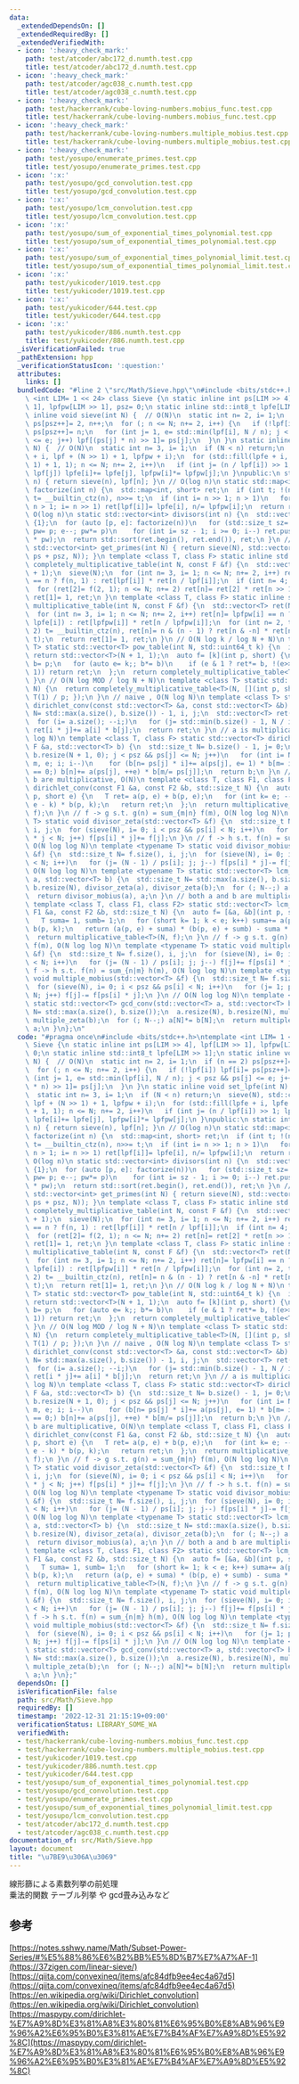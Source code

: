 ```yaml
---
data:
  _extendedDependsOn: []
  _extendedRequiredBy: []
  _extendedVerifiedWith:
  - icon: ':heavy_check_mark:'
    path: test/atcoder/abc172_d.numth.test.cpp
    title: test/atcoder/abc172_d.numth.test.cpp
  - icon: ':heavy_check_mark:'
    path: test/atcoder/agc038_c.numth.test.cpp
    title: test/atcoder/agc038_c.numth.test.cpp
  - icon: ':heavy_check_mark:'
    path: test/hackerrank/cube-loving-numbers.mobius_func.test.cpp
    title: test/hackerrank/cube-loving-numbers.mobius_func.test.cpp
  - icon: ':heavy_check_mark:'
    path: test/hackerrank/cube-loving-numbers.multiple_mobius.test.cpp
    title: test/hackerrank/cube-loving-numbers.multiple_mobius.test.cpp
  - icon: ':heavy_check_mark:'
    path: test/yosupo/enumerate_primes.test.cpp
    title: test/yosupo/enumerate_primes.test.cpp
  - icon: ':x:'
    path: test/yosupo/gcd_convolution.test.cpp
    title: test/yosupo/gcd_convolution.test.cpp
  - icon: ':x:'
    path: test/yosupo/lcm_convolution.test.cpp
    title: test/yosupo/lcm_convolution.test.cpp
  - icon: ':x:'
    path: test/yosupo/sum_of_exponential_times_polynomial.test.cpp
    title: test/yosupo/sum_of_exponential_times_polynomial.test.cpp
  - icon: ':x:'
    path: test/yosupo/sum_of_exponential_times_polynomial_limit.test.cpp
    title: test/yosupo/sum_of_exponential_times_polynomial_limit.test.cpp
  - icon: ':x:'
    path: test/yukicoder/1019.test.cpp
    title: test/yukicoder/1019.test.cpp
  - icon: ':x:'
    path: test/yukicoder/644.test.cpp
    title: test/yukicoder/644.test.cpp
  - icon: ':x:'
    path: test/yukicoder/886.numth.test.cpp
    title: test/yukicoder/886.numth.test.cpp
  _isVerificationFailed: true
  _pathExtension: hpp
  _verificationStatusIcon: ':question:'
  attributes:
    links: []
  bundledCode: "#line 2 \"src/Math/Sieve.hpp\"\n#include <bits/stdc++.h>\ntemplate\
    \ <int LIM= 1 << 24> class Sieve {\n static inline int ps[LIM >> 4], lpf[LIM >>\
    \ 1], lpfpw[LIM >> 1], psz= 0;\n static inline std::int8_t lpfe[LIM >> 1];\n static\
    \ inline void sieve(int N) {  // O(N)\n  static int n= 2, i= 1;\n  if (n == 2)\
    \ ps[psz++]= 2, n++;\n  for (; n <= N; n+= 2, i++) {\n   if (!lpf[i]) lpf[i]=\
    \ ps[psz++]= n;\n   for (int j= 1, e= std::min(lpf[i], N / n); j < psz && ps[j]\
    \ <= e; j++) lpf[(ps[j] * n) >> 1]= ps[j];\n  }\n }\n static inline void set_lpfe(int\
    \ N) {  // O(N)\n  static int n= 3, i= 1;\n  if (N < n) return;\n  sieve(N), std::copy(lpf\
    \ + i, lpf + (N >> 1) + 1, lpfpw + i);\n  for (std::fill(lpfe + i, lpfe + (N >>\
    \ 1) + 1, 1); n <= N; n+= 2, i++)\n   if (int j= (n / lpf[i]) >> 1; lpf[i] ==\
    \ lpf[j]) lpfe[i]+= lpfe[j], lpfpw[i]*= lpfpw[j];\n }\npublic:\n static int least_prime_factor(int\
    \ n) { return sieve(n), lpf[n]; }\n // O(log n)\n static std::map<int, short>\
    \ factorize(int n) {\n  std::map<int, short> ret;\n  if (int t; !(n & 1)) ret[2]=\
    \ t= __builtin_ctz(n), n>>= t;\n  if (int i= n >> 1; n > 1)\n   for (set_lpfe(n);\
    \ n > 1; i= n >> 1) ret[lpf[i]]= lpfe[i], n/= lpfpw[i];\n  return ret;\n }\n //\
    \ O(log n)\n static std::vector<int> divisors(int n) {\n  std::vector<int> ret=\
    \ {1};\n  for (auto [p, e]: factorize(n))\n   for (std::size_t sz= ret.size(),\
    \ pw= p; e--; pw*= p)\n    for (int i= sz - 1; i >= 0; i--) ret.push_back(ret[i]\
    \ * pw);\n  return std::sort(ret.begin(), ret.end()), ret;\n }\n // O(N)\n static\
    \ std::vector<int> get_primes(int N) { return sieve(N), std::vector<int>(ps, std::upper_bound(ps,\
    \ ps + psz, N)); }\n template <class T, class F> static inline std::vector<T>\
    \ completely_multiplicative_table(int N, const F &f) {\n  std::vector<T> ret(N\
    \ + 1);\n  sieve(N);\n  for (int n= 3, i= 1; n <= N; n+= 2, i++) ret[n]= lpf[i]\
    \ == n ? f(n, 1) : ret[lpf[i]] * ret[n / lpf[i]];\n  if (int n= 4; 2 <= N)\n \
    \  for (ret[2]= f(2, 1); n <= N; n+= 2) ret[n]= ret[2] * ret[n >> 1];\n  return\
    \ ret[1]= 1, ret;\n }\n template <class T, class F> static inline std::vector<T>\
    \ multiplicative_table(int N, const F &f) {\n  std::vector<T> ret(N + 1);\n  set_lpfe(N);\n\
    \  for (int n= 3, i= 1; n <= N; n+= 2, i++) ret[n]= lpfpw[i] == n ? f(lpf[i],\
    \ lpfe[i]) : ret[lpfpw[i]] * ret[n / lpfpw[i]];\n  for (int n= 2, t; n <= N; n+=\
    \ 2) t= __builtin_ctz(n), ret[n]= n & (n - 1) ? ret[n & -n] * ret[n >> t] : f(2,\
    \ t);\n  return ret[1]= 1, ret;\n }\n // O(N log k / log N + N)\n template <class\
    \ T> static std::vector<T> pow_table(int N, std::uint64_t k) {\n  if (k == 0)\
    \ return std::vector<T>(N + 1, 1);\n  auto f= [k](int p, short) {\n   T ret= 1,\
    \ b= p;\n   for (auto e= k;; b*= b)\n    if (e & 1 ? ret*= b, !(e>>= 1) : !(e>>=\
    \ 1)) return ret;\n  };\n  return completely_multiplicative_table<T>(N, f);\n\
    \ }\n // O(N log MOD / log N + N)\n template <class T> static std::vector<T> inv_table(int\
    \ N) {\n  return completely_multiplicative_table<T>(N, [](int p, short) { return\
    \ T(1) / p; });\n }\n // naive , O(N log N)\n template <class T> static std::vector<T>\
    \ dirichlet_conv(const std::vector<T> &a, const std::vector<T> &b) {\n  std::size_t\
    \ N= std::max(a.size(), b.size()) - 1, i, j;\n  std::vector<T> ret(N + 1, 0);\n\
    \  for (i= a.size(); --i;)\n   for (j= std::min(b.size() - 1, N / i); j; j--)\
    \ ret[i * j]+= a[i] * b[j];\n  return ret;\n }\n // a is multiplicative, O(N log\
    \ log N)\n template <class T, class F> static std::vector<T> dirichlet_conv(const\
    \ F &a, std::vector<T> b) {\n  std::size_t N= b.size() - 1, j= 0;\n  for (sieve(N),\
    \ b.resize(N + 1, 0); j < psz && ps[j] <= N; j++)\n   for (int i= N / ps[j], n,\
    \ m, e; i; i--)\n    for (b[n= ps[j] * i]+= a(ps[j], e= 1) * b[m= i]; m % ps[j]\
    \ == 0;) b[n]+= a(ps[j], ++e) * b[m/= ps[j]];\n  return b;\n }\n // both a and\
    \ b are multiplicative, O(N)\n template <class T, class F1, class F2> static std::vector<T>\
    \ dirichlet_conv(const F1 &a, const F2 &b, std::size_t N) {\n  auto f= [&a, &b](int\
    \ p, short e) {\n   T ret= a(p, e) + b(p, e);\n   for (int k= e; --k;) ret+= a(p,\
    \ e - k) * b(p, k);\n   return ret;\n  };\n  return multiplicative_table<T>(N,\
    \ f);\n }\n // f -> g s.t. g(n) = sum_{m|n} f(m), O(N log log N)\n template <typename\
    \ T> static void divisor_zeta(std::vector<T> &f) {\n  std::size_t N= f.size(),\
    \ i, j;\n  for (sieve(N), i= 0; i < psz && ps[i] < N; i++)\n   for (j= 1; ps[i]\
    \ * j < N; j++) f[ps[i] * j]+= f[j];\n }\n // f -> h s.t. f(n) = sum_{m|n} h(m),\
    \ O(N log log N)\n template <typename T> static void divisor_mobius(std::vector<T>\
    \ &f) {\n  std::size_t N= f.size(), i, j;\n  for (sieve(N), i= 0; i < psz && ps[i]\
    \ < N; i++)\n   for (j= (N - 1) / ps[i]; j; j--) f[ps[i] * j]-= f[j];\n }\n //\
    \ O(N log log N)\n template <typename T> static std::vector<T> lcm_conv(std::vector<T>\
    \ a, std::vector<T> b) {\n  std::size_t N= std::max(a.size(), b.size());\n  a.resize(N),\
    \ b.resize(N), divisor_zeta(a), divisor_zeta(b);\n  for (; N--;) a[N]*= b[N];\n\
    \  return divisor_mobius(a), a;\n }\n // both a and b are multiplicative, O(N)\n\
    \ template <class T, class F1, class F2> static std::vector<T> lcm_conv(const\
    \ F1 &a, const F2 &b, std::size_t N) {\n  auto f= [&a, &b](int p, short e) {\n\
    \   T suma= 1, sumb= 1;\n   for (short k= 1; k < e; k++) suma+= a(p, k), sumb+=\
    \ b(p, k);\n   return (a(p, e) + suma) * (b(p, e) + sumb) - suma * sumb;\n  };\n\
    \  return multiplicative_table<T>(N, f);\n }\n // f -> g s.t. g(n) = sum_{n|m}\
    \ f(m), O(N log log N)\n template <typename T> static void multiple_zeta(std::vector<T>\
    \ &f) {\n  std::size_t N= f.size(), i, j;\n  for (sieve(N), i= 0; i < psz && ps[i]\
    \ < N; i++)\n   for (j= (N - 1) / ps[i]; j; j--) f[j]+= f[ps[i] * j];\n }\n //\
    \ f -> h s.t. f(n) = sum_{n|m} h(m), O(N log log N)\n template <typename T> static\
    \ void multiple_mobius(std::vector<T> &f) {\n  std::size_t N= f.size(), i, j;\n\
    \  for (sieve(N), i= 0; i < psz && ps[i] < N; i++)\n   for (j= 1; ps[i] * j <\
    \ N; j++) f[j]-= f[ps[i] * j];\n }\n // O(N log log N)\n template <typename T>\
    \ static std::vector<T> gcd_conv(std::vector<T> a, std::vector<T> b) {\n  std::size_t\
    \ N= std::max(a.size(), b.size());\n  a.resize(N), b.resize(N), multiple_zeta(a),\
    \ multiple_zeta(b);\n  for (; N--;) a[N]*= b[N];\n  return multiple_mobius(a),\
    \ a;\n }\n};\n"
  code: "#pragma once\n#include <bits/stdc++.h>\ntemplate <int LIM= 1 << 24> class\
    \ Sieve {\n static inline int ps[LIM >> 4], lpf[LIM >> 1], lpfpw[LIM >> 1], psz=\
    \ 0;\n static inline std::int8_t lpfe[LIM >> 1];\n static inline void sieve(int\
    \ N) {  // O(N)\n  static int n= 2, i= 1;\n  if (n == 2) ps[psz++]= 2, n++;\n\
    \  for (; n <= N; n+= 2, i++) {\n   if (!lpf[i]) lpf[i]= ps[psz++]= n;\n   for\
    \ (int j= 1, e= std::min(lpf[i], N / n); j < psz && ps[j] <= e; j++) lpf[(ps[j]\
    \ * n) >> 1]= ps[j];\n  }\n }\n static inline void set_lpfe(int N) {  // O(N)\n\
    \  static int n= 3, i= 1;\n  if (N < n) return;\n  sieve(N), std::copy(lpf + i,\
    \ lpf + (N >> 1) + 1, lpfpw + i);\n  for (std::fill(lpfe + i, lpfe + (N >> 1)\
    \ + 1, 1); n <= N; n+= 2, i++)\n   if (int j= (n / lpf[i]) >> 1; lpf[i] == lpf[j])\
    \ lpfe[i]+= lpfe[j], lpfpw[i]*= lpfpw[j];\n }\npublic:\n static int least_prime_factor(int\
    \ n) { return sieve(n), lpf[n]; }\n // O(log n)\n static std::map<int, short>\
    \ factorize(int n) {\n  std::map<int, short> ret;\n  if (int t; !(n & 1)) ret[2]=\
    \ t= __builtin_ctz(n), n>>= t;\n  if (int i= n >> 1; n > 1)\n   for (set_lpfe(n);\
    \ n > 1; i= n >> 1) ret[lpf[i]]= lpfe[i], n/= lpfpw[i];\n  return ret;\n }\n //\
    \ O(log n)\n static std::vector<int> divisors(int n) {\n  std::vector<int> ret=\
    \ {1};\n  for (auto [p, e]: factorize(n))\n   for (std::size_t sz= ret.size(),\
    \ pw= p; e--; pw*= p)\n    for (int i= sz - 1; i >= 0; i--) ret.push_back(ret[i]\
    \ * pw);\n  return std::sort(ret.begin(), ret.end()), ret;\n }\n // O(N)\n static\
    \ std::vector<int> get_primes(int N) { return sieve(N), std::vector<int>(ps, std::upper_bound(ps,\
    \ ps + psz, N)); }\n template <class T, class F> static inline std::vector<T>\
    \ completely_multiplicative_table(int N, const F &f) {\n  std::vector<T> ret(N\
    \ + 1);\n  sieve(N);\n  for (int n= 3, i= 1; n <= N; n+= 2, i++) ret[n]= lpf[i]\
    \ == n ? f(n, 1) : ret[lpf[i]] * ret[n / lpf[i]];\n  if (int n= 4; 2 <= N)\n \
    \  for (ret[2]= f(2, 1); n <= N; n+= 2) ret[n]= ret[2] * ret[n >> 1];\n  return\
    \ ret[1]= 1, ret;\n }\n template <class T, class F> static inline std::vector<T>\
    \ multiplicative_table(int N, const F &f) {\n  std::vector<T> ret(N + 1);\n  set_lpfe(N);\n\
    \  for (int n= 3, i= 1; n <= N; n+= 2, i++) ret[n]= lpfpw[i] == n ? f(lpf[i],\
    \ lpfe[i]) : ret[lpfpw[i]] * ret[n / lpfpw[i]];\n  for (int n= 2, t; n <= N; n+=\
    \ 2) t= __builtin_ctz(n), ret[n]= n & (n - 1) ? ret[n & -n] * ret[n >> t] : f(2,\
    \ t);\n  return ret[1]= 1, ret;\n }\n // O(N log k / log N + N)\n template <class\
    \ T> static std::vector<T> pow_table(int N, std::uint64_t k) {\n  if (k == 0)\
    \ return std::vector<T>(N + 1, 1);\n  auto f= [k](int p, short) {\n   T ret= 1,\
    \ b= p;\n   for (auto e= k;; b*= b)\n    if (e & 1 ? ret*= b, !(e>>= 1) : !(e>>=\
    \ 1)) return ret;\n  };\n  return completely_multiplicative_table<T>(N, f);\n\
    \ }\n // O(N log MOD / log N + N)\n template <class T> static std::vector<T> inv_table(int\
    \ N) {\n  return completely_multiplicative_table<T>(N, [](int p, short) { return\
    \ T(1) / p; });\n }\n // naive , O(N log N)\n template <class T> static std::vector<T>\
    \ dirichlet_conv(const std::vector<T> &a, const std::vector<T> &b) {\n  std::size_t\
    \ N= std::max(a.size(), b.size()) - 1, i, j;\n  std::vector<T> ret(N + 1, 0);\n\
    \  for (i= a.size(); --i;)\n   for (j= std::min(b.size() - 1, N / i); j; j--)\
    \ ret[i * j]+= a[i] * b[j];\n  return ret;\n }\n // a is multiplicative, O(N log\
    \ log N)\n template <class T, class F> static std::vector<T> dirichlet_conv(const\
    \ F &a, std::vector<T> b) {\n  std::size_t N= b.size() - 1, j= 0;\n  for (sieve(N),\
    \ b.resize(N + 1, 0); j < psz && ps[j] <= N; j++)\n   for (int i= N / ps[j], n,\
    \ m, e; i; i--)\n    for (b[n= ps[j] * i]+= a(ps[j], e= 1) * b[m= i]; m % ps[j]\
    \ == 0;) b[n]+= a(ps[j], ++e) * b[m/= ps[j]];\n  return b;\n }\n // both a and\
    \ b are multiplicative, O(N)\n template <class T, class F1, class F2> static std::vector<T>\
    \ dirichlet_conv(const F1 &a, const F2 &b, std::size_t N) {\n  auto f= [&a, &b](int\
    \ p, short e) {\n   T ret= a(p, e) + b(p, e);\n   for (int k= e; --k;) ret+= a(p,\
    \ e - k) * b(p, k);\n   return ret;\n  };\n  return multiplicative_table<T>(N,\
    \ f);\n }\n // f -> g s.t. g(n) = sum_{m|n} f(m), O(N log log N)\n template <typename\
    \ T> static void divisor_zeta(std::vector<T> &f) {\n  std::size_t N= f.size(),\
    \ i, j;\n  for (sieve(N), i= 0; i < psz && ps[i] < N; i++)\n   for (j= 1; ps[i]\
    \ * j < N; j++) f[ps[i] * j]+= f[j];\n }\n // f -> h s.t. f(n) = sum_{m|n} h(m),\
    \ O(N log log N)\n template <typename T> static void divisor_mobius(std::vector<T>\
    \ &f) {\n  std::size_t N= f.size(), i, j;\n  for (sieve(N), i= 0; i < psz && ps[i]\
    \ < N; i++)\n   for (j= (N - 1) / ps[i]; j; j--) f[ps[i] * j]-= f[j];\n }\n //\
    \ O(N log log N)\n template <typename T> static std::vector<T> lcm_conv(std::vector<T>\
    \ a, std::vector<T> b) {\n  std::size_t N= std::max(a.size(), b.size());\n  a.resize(N),\
    \ b.resize(N), divisor_zeta(a), divisor_zeta(b);\n  for (; N--;) a[N]*= b[N];\n\
    \  return divisor_mobius(a), a;\n }\n // both a and b are multiplicative, O(N)\n\
    \ template <class T, class F1, class F2> static std::vector<T> lcm_conv(const\
    \ F1 &a, const F2 &b, std::size_t N) {\n  auto f= [&a, &b](int p, short e) {\n\
    \   T suma= 1, sumb= 1;\n   for (short k= 1; k < e; k++) suma+= a(p, k), sumb+=\
    \ b(p, k);\n   return (a(p, e) + suma) * (b(p, e) + sumb) - suma * sumb;\n  };\n\
    \  return multiplicative_table<T>(N, f);\n }\n // f -> g s.t. g(n) = sum_{n|m}\
    \ f(m), O(N log log N)\n template <typename T> static void multiple_zeta(std::vector<T>\
    \ &f) {\n  std::size_t N= f.size(), i, j;\n  for (sieve(N), i= 0; i < psz && ps[i]\
    \ < N; i++)\n   for (j= (N - 1) / ps[i]; j; j--) f[j]+= f[ps[i] * j];\n }\n //\
    \ f -> h s.t. f(n) = sum_{n|m} h(m), O(N log log N)\n template <typename T> static\
    \ void multiple_mobius(std::vector<T> &f) {\n  std::size_t N= f.size(), i, j;\n\
    \  for (sieve(N), i= 0; i < psz && ps[i] < N; i++)\n   for (j= 1; ps[i] * j <\
    \ N; j++) f[j]-= f[ps[i] * j];\n }\n // O(N log log N)\n template <typename T>\
    \ static std::vector<T> gcd_conv(std::vector<T> a, std::vector<T> b) {\n  std::size_t\
    \ N= std::max(a.size(), b.size());\n  a.resize(N), b.resize(N), multiple_zeta(a),\
    \ multiple_zeta(b);\n  for (; N--;) a[N]*= b[N];\n  return multiple_mobius(a),\
    \ a;\n }\n};"
  dependsOn: []
  isVerificationFile: false
  path: src/Math/Sieve.hpp
  requiredBy: []
  timestamp: '2022-12-31 21:15:19+09:00'
  verificationStatus: LIBRARY_SOME_WA
  verifiedWith:
  - test/hackerrank/cube-loving-numbers.mobius_func.test.cpp
  - test/hackerrank/cube-loving-numbers.multiple_mobius.test.cpp
  - test/yukicoder/1019.test.cpp
  - test/yukicoder/886.numth.test.cpp
  - test/yukicoder/644.test.cpp
  - test/yosupo/sum_of_exponential_times_polynomial.test.cpp
  - test/yosupo/gcd_convolution.test.cpp
  - test/yosupo/enumerate_primes.test.cpp
  - test/yosupo/sum_of_exponential_times_polynomial_limit.test.cpp
  - test/yosupo/lcm_convolution.test.cpp
  - test/atcoder/abc172_d.numth.test.cpp
  - test/atcoder/agc038_c.numth.test.cpp
documentation_of: src/Math/Sieve.hpp
layout: document
title: "\u7BE9\u306A\u3069"
---
```

線形篩による素数列挙の前処理 \
乗法的関数 テーブル列挙 や gcd畳み込みなど
## 参考
[https://notes.sshwy.name/Math/Subset-Power-Series/#%E5%88%86%E6%B2%BB%E5%8D%B7%E7%A7%AF-1](https://37zigen.com/linear-sieve/) \
[https://qiita.com/convexineq/items/afc84dfb9ee4ec4a67d5](https://qiita.com/convexineq/items/afc84dfb9ee4ec4a67d5) \
[https://en.wikipedia.org/wiki/Dirichlet_convolution](https://en.wikipedia.org/wiki/Dirichlet_convolution) \
[https://maspypy.com/dirichlet-%E7%A9%8D%E3%81%A8%E3%80%81%E6%95%B0%E8%AB%96%E9%96%A2%E6%95%B0%E3%81%AE%E7%B4%AF%E7%A9%8D%E5%92%8C](https://maspypy.com/dirichlet-%E7%A9%8D%E3%81%A8%E3%80%81%E6%95%B0%E8%AB%96%E9%96%A2%E6%95%B0%E3%81%AE%E7%B4%AF%E7%A9%8D%E5%92%8C)